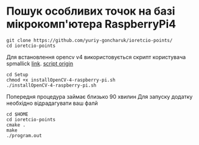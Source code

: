 # Пошук особливих точок на базі мікрокомп'ютера RaspberryPi4
```
git clone https://github.com/yuriy-goncharuk/ioretcio-points/
cd ioretcio-points
```
Для встановлення opencv v4 використовується скрипт користувача  spmallick [link]( https://github.com/spmallick). 
[script origin](https://github.com/spmallick/learnopencv/blob/master/InstallScripts/installOpenCV-4-raspberry-pi.sh)
```
cd Setup
chmod +x installOpenCV-4-raspberry-pi.sh
./installOpenCV-4-raspberry-pi.sh
```
Попередня процедура займає близько 90 хвилин
Для запуску додатку необхідно відрадагувати ваш фалй



```
cd $HOME
cd ioretcio-points
cmake .
make
./program.out
```

